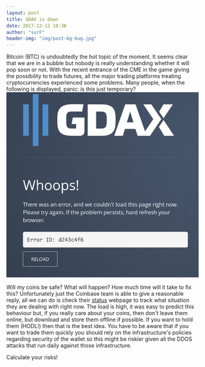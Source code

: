 ```yaml
---
layout: post
title: GDAX is down 
date: 2017-12-12 10:38
author: "surF"
header-img: "img/post-bg-bug.jpg"
---
```


Bitcoin (BTC) is undoubtedly the hot topic of the moment. 
It seems clear that we are in a bubble but nobody is really understanding
whether it will pop soon or not. 
With the recent entrance of the CME in the game giving the possibility to trade
futures, all the major trading platforms treating cryptocurrencies experienced
some problems. 
Many people, when the following is displayed, panic: is this just temporary?
![GDAX down](/img/gdax.png )

Will my coins be safe? What will happen? How much time will it take to fix
this?
Unfortunately just the Coinbase team is able to give a reasonable reply, all we
can do is check their [status](https://status.coinbase.com/) webpage to track
what situation they are dealing with right now. 
The load is high, it was easy to predict this behaviour but, if you really care
about your coins, then don't leave them online, but download and store them
offline if possible. If you want to hold them (HODL!) then that is the best
idea. You have to be aware that if you want to trade them quickly you should
rely on the infrastructure's policies regarding security of the wallet so this
might be riskier given all the DDOS attacks that run daily against those
infrastructure.

Calculate your risks!
